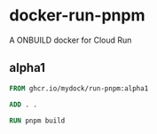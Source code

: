 # docker-run-pnpm

A ONBUILD docker for Cloud Run


## alpha1

```dockerfile
FROM ghcr.io/mydock/run-pnpm:alpha1

ADD . .

RUN pnpm build
```
